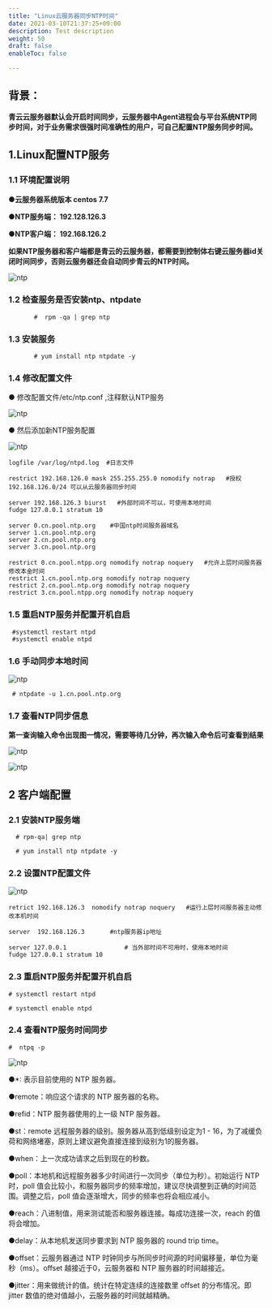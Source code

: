 ```yaml
---
title: "Linux云服务器同步NTP时间"
date: 2021-03-10T21:37:25+09:00
description: Test description
weight: 50
draft: false
enableToc: false

---
```


## 背景：

**青云云服务器默认会开启时间同步，云服务器中Agent进程会与平台系统NTP同步时间，对于业务需求很强时间准确性的用户，可自己配置NTP服务同步时间。**



##  1.Linux配置NTP服务



### 1.1  环境配置说明

**●云服务器系统版本       centos 7.7**

**●NTP服务端： 192.128.126.3**

**●NTP客户端： 192.168.126.2**

**如果NTP服务器和客户端都是青云的云服务器，都需要到控制体右键云服务器id关闭时间同步，否则云服务器还会自动同步青云的NTP时间。**



 ![ntp](../../../_images/ntp1.png)


### 1.2  检查服务是否安装ntp、ntpdate

```
       #  rpm -qa | grep ntp
```

### 1.3   安装服务
```
       # yum install ntp ntpdate -y
```
### 1.4  修改配置文件

● 修改配置文件/etc/ntp.conf ,注释默认NTP服务

 ![ntp](../../../_images/ntp2.png)

● 然后添加新NTP服务配置

 ![ntp](../../../_images/ntp3.png)

```
logfile /var/log/ntpd.log  #日志文件

restrict 192.168.126.0 mask 255.255.255.0 nomodify notrap   #授权192.168.126.0/24 可以从云服务器同步时间

server 192.168.126.3 biurst   #外部时间不可以，可使用本地时间
fudge 127.0.0.1 stratum 10

server 0.cn.pool.ntp.org    #中国ntp时间服务器域名
server 1.cn.pool.ntp.org
server 2.cn.pool.ntp.org
server 3.cn.pool.ntp.org

restrict 0.cn.pool.ntpp.org nomodify notrap noquery   #允许上层时间服务器修改本金时间
restrict 1.cn.pool.ntp.org nomodify notrap noquery
restrict 2.cn.pool.ntp.org nomodify notrap noquery
restrict 3.cn.pool.ntpp.org nomodify notrap noquery
```
### 1.5 重启NTP服务并配置开机自启

```
 #systemctl restart ntpd
 #systemctl enable ntpd
```
### 1.6 手动同步本地时间

 ![ntp](../../../_images/ntp4.png)

```
 # ntpdate -u 1.cn.pool.ntp.org
```
### 1.7  查看NTP同步信息

**第一查询输入命令出现图一情况，需要等待几分钟，再次输入命令后可查看到结果**

 ![ntp](../../../_images/ntp5.png)

  ![ntp](../../../_images/ntp6.png)



##  2 客户端配置

### 2.1 安装NTP服务端

```
  # rpm-qa| grep ntp

  # yum install ntp ntpdate -y
```

### 2.2 设置NTP配置文件

 ![ntp](../../../_images/ntp8.png)

```
retrict 192.168.126.3  nomodify notrap noquery   #运行上层时间服务器主动修改本机时间

server  192.168.126.3       #ntp服务器ip地址

server 127.0.0.1                # 当外部时间不可用时，使用本地时间
fudge 127.0.0.1 stratum 10
```

### 2.3 重启NTP服务并配置开机自启


```
# systemctl restart ntpd

# systemctl enable ntpd

```

### 2.4 查看NTP服务时间同步

```
#  ntpq -p
```

 ![ntp](../../../_images/ntp7.png)


●*:    表示目前使用的 NTP 服务器。

●remote：响应这个请求的 NTP 服务器的名称。

●refid：NTP 服务器使用的上一级 NTP 服务器。

●st：remote 远程服务器的级别。服务器从高到低级别设定为1 - 16，为了减缓负荷和网络堵塞，原则上建议避免直接连接到级别为1的服务器。

●when：上一次成功请求之后到现在的秒数。

●poll：本地机和远程服务器多少时间进行一次同步（单位为秒）。初始运行 NTP 时，poll 值会比较小，和服务器同步的频率增加，建议尽快调整到正确的时间范围。调整之后，poll 值会逐渐增大，同步的频率也将会相应减小。

●reach：八进制值，用来测试能否和服务器连接。每成功连接一次，reach 的值将会增加。

●delay：从本地机发送同步要求到 NTP 服务器的 round trip time。

●offset：云服务器通过 NTP 时钟同步与所同步时间源的时间偏移量，单位为毫秒（ms）。offset 越接近于0，云服务器和 NTP 服务器的时间越接近。

●jitter：用来做统计的值。统计在特定连续的连接数里 offset 的分布情况。即 jitter 数值的绝对值越小，云服务器的时间就越精确。